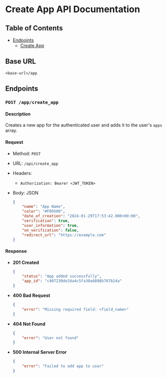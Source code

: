# Create App API Documentation

## Table of Contents
- [Endpoints](#endpoints)
  - [Create App](#post-apicreate_app)

## Base URL

```
<base-url>/app
```

## Endpoints

### `POST /app/create_app`

#### Description
Creates a new app for the authenticated user and adds it to the user's `apps` array.

#### Request
- Method: `POST`
- URL: `/api/create_app`
- Headers:
  - `Authorization: Bearer <JWT_TOKEN>`
- Body: JSON

  ```json
  {
      "name": "App Name",
      "color": "#F89500",
      "date_of_creation": "2024-01-29T17:53:42.000+00:00",
      "verification": true,
      "user_information": true,
      "on_verification": false,
      "redirect_url": "https://example.com"
  }
  ```

#### Response
- **201 Created**

  ```json
  {
      "status": "App added successfully",
      "app_id": "c407230de2da4c5fa30a6898b787b24a"
  }
  ```

- **400 Bad Request**

  ```json
  {
      "error": "Missing required field: <field_name>"
  }
  ```

- **404 Not Found**

  ```json
  {
      "error": "User not found"
  }
  ```

- **500 Internal Server Error**

  ```json
  {
      "error": "Failed to add app to user"
  }
  ```
